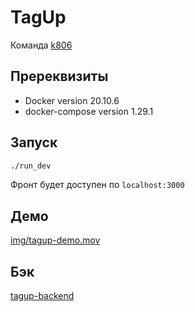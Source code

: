 # TagUp

Команда [k806](https://k806.ru/)

## Пререквизиты

- Docker version 20.10.6
- docker-compose version 1.29.1

## Запуск

```bash
./run_dev
```

Фронт будет доступен по `localhost:3000`

## Демо

[img/tagup-demo.mov](img/tagup-demo.mov)

## Бэк

[tagup-backend](https://github.com/k806house/tagup-backend)
